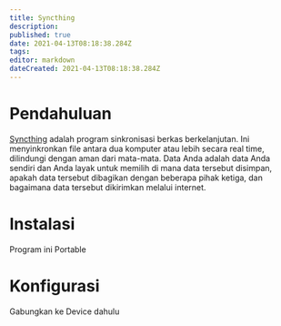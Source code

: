 ```yaml
---
title: Syncthing
description: 
published: true
date: 2021-04-13T08:18:38.284Z
tags: 
editor: markdown
dateCreated: 2021-04-13T08:18:38.284Z
---
```


# Pendahuluan
[Syncthing](https://syncthing.net/) adalah program sinkronisasi berkas berkelanjutan. Ini menyinkronkan file antara dua komputer atau lebih secara real time, dilindungi dengan aman dari mata-mata. Data Anda adalah data Anda sendiri dan Anda layak untuk memilih di mana data tersebut disimpan, apakah data tersebut dibagikan dengan beberapa pihak ketiga, dan bagaimana data tersebut dikirimkan melalui internet.

# Instalasi
Program ini Portable

# Konfigurasi
Gabungkan ke Device dahulu